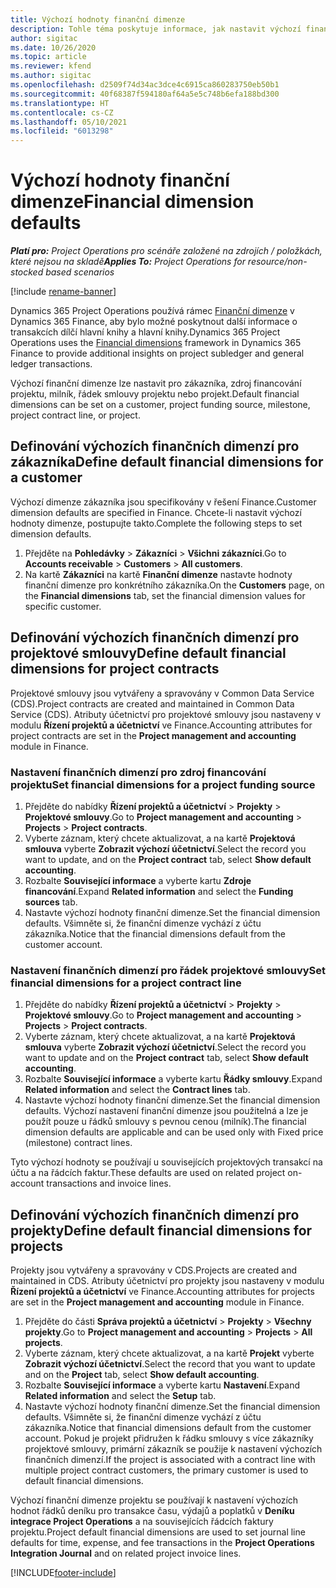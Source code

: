 ```yaml
---
title: Výchozí hodnoty finanční dimenze
description: Tohle téma poskytuje informace, jak nastavit výchozí finanční dimenze.
author: sigitac
ms.date: 10/26/2020
ms.topic: article
ms.reviewer: kfend
ms.author: sigitac
ms.openlocfilehash: d2509f74d34ac3dce4c6915ca860283750eb50b1
ms.sourcegitcommit: 40f68387f594180af64a5e5c748b6efa188bd300
ms.translationtype: HT
ms.contentlocale: cs-CZ
ms.lasthandoff: 05/10/2021
ms.locfileid: "6013298"
---
```

# <a name="financial-dimension-defaults"></a><span data-ttu-id="8d0bf-103">Výchozí hodnoty finanční dimenze</span><span class="sxs-lookup"><span data-stu-id="8d0bf-103">Financial dimension defaults</span></span>

<span data-ttu-id="8d0bf-104">_**Platí pro:** Project Operations pro scénáře založené na zdrojích / položkách, které nejsou na skladě_</span><span class="sxs-lookup"><span data-stu-id="8d0bf-104">_**Applies To:** Project Operations for resource/non-stocked based scenarios_</span></span>

[!include [rename-banner](~/includes/cc-data-platform-banner.md)]

<span data-ttu-id="8d0bf-105">Dynamics 365 Project Operations používá rámec [Finanční dimenze](/dynamics365/finance/general-ledger/financial-dimensions) v Dynamics 365 Finance, aby bylo možné poskytnout další informace o transakcích dílčí hlavní knihy a hlavní knihy.</span><span class="sxs-lookup"><span data-stu-id="8d0bf-105">Dynamics 365 Project Operations uses the [Financial dimensions](/dynamics365/finance/general-ledger/financial-dimensions) framework in Dynamics 365 Finance to provide additional insights on project subledger and general ledger transactions.</span></span>

<span data-ttu-id="8d0bf-106">Výchozí finanční dimenze lze nastavit pro zákazníka, zdroj financování projektu, milník, řádek smlouvy projektu nebo projekt.</span><span class="sxs-lookup"><span data-stu-id="8d0bf-106">Default financial dimensions can be set on a customer, project funding source, milestone, project contract line, or project.</span></span>

## <a name="define-default-financial-dimensions-for-a-customer"></a><span data-ttu-id="8d0bf-107">Definování výchozích finančních dimenzí pro zákazníka</span><span class="sxs-lookup"><span data-stu-id="8d0bf-107">Define default financial dimensions for a customer</span></span>

<span data-ttu-id="8d0bf-108">Výchozí dimenze zákazníka jsou specifikovány v řešení Finance.</span><span class="sxs-lookup"><span data-stu-id="8d0bf-108">Customer dimension defaults are specified in Finance.</span></span> <span data-ttu-id="8d0bf-109">Chcete-li nastavit výchozí hodnoty dimenze, postupujte takto.</span><span class="sxs-lookup"><span data-stu-id="8d0bf-109">Complete the following steps to set dimension defaults.</span></span>

1. <span data-ttu-id="8d0bf-110">Přejděte na **Pohledávky** > **Zákazníci** > **Všichni zákazníci**.</span><span class="sxs-lookup"><span data-stu-id="8d0bf-110">Go to **Accounts receivable** > **Customers** > **All customers**.</span></span>
2. <span data-ttu-id="8d0bf-111">Na kartě **Zákazníci** na kartě **Finanční dimenze** nastavte hodnoty finanční dimenze pro konkrétního zákazníka.</span><span class="sxs-lookup"><span data-stu-id="8d0bf-111">On the **Customers** page, on the **Financial dimensions** tab, set the financial dimension values for specific customer.</span></span>

## <a name="define-default-financial-dimensions-for-project-contracts"></a><span data-ttu-id="8d0bf-112">Definování výchozích finančních dimenzí pro projektové smlouvy</span><span class="sxs-lookup"><span data-stu-id="8d0bf-112">Define default financial dimensions for project contracts</span></span>

<span data-ttu-id="8d0bf-113">Projektové smlouvy jsou vytvářeny a spravovány v Common Data Service (CDS).</span><span class="sxs-lookup"><span data-stu-id="8d0bf-113">Project contracts are created and maintained in Common Data Service (CDS).</span></span> <span data-ttu-id="8d0bf-114">Atributy účetnictví pro projektové smlouvy jsou nastaveny v modulu **Řízení projektů a účetnictví** ve Finance.</span><span class="sxs-lookup"><span data-stu-id="8d0bf-114">Accounting attributes for project contracts are set in the **Project management and accounting** module in Finance.</span></span>

### <a name="set-financial-dimensions-for-a-project-funding-source"></a><span data-ttu-id="8d0bf-115">Nastavení finančních dimenzí pro zdroj financování projektu</span><span class="sxs-lookup"><span data-stu-id="8d0bf-115">Set financial dimensions for a project funding source</span></span>

1. <span data-ttu-id="8d0bf-116">Přejděte do nabídky **Řízení projektů a účetnictví** > **Projekty** > **Projektové smlouvy**.</span><span class="sxs-lookup"><span data-stu-id="8d0bf-116">Go to **Project management and accounting** > **Projects** > **Project contracts**.</span></span>
2. <span data-ttu-id="8d0bf-117">Vyberte záznam, který chcete aktualizovat, a na kartě **Projektová smlouva** vyberte **Zobrazit výchozí účetnictví**.</span><span class="sxs-lookup"><span data-stu-id="8d0bf-117">Select the record you want to update, and on the **Project contract** tab, select **Show default accounting**.</span></span>
3. <span data-ttu-id="8d0bf-118">Rozbalte **Související informace** a vyberte kartu **Zdroje financování**.</span><span class="sxs-lookup"><span data-stu-id="8d0bf-118">Expand **Related information** and select the **Funding sources** tab.</span></span>
4. <span data-ttu-id="8d0bf-119">Nastavte výchozí hodnoty finanční dimenze.</span><span class="sxs-lookup"><span data-stu-id="8d0bf-119">Set the financial dimension defaults.</span></span> <span data-ttu-id="8d0bf-120">Všimněte si, že finanční dimenze vychází z účtu zákazníka.</span><span class="sxs-lookup"><span data-stu-id="8d0bf-120">Notice that the financial dimensions default from the customer account.</span></span>

### <a name="set-financial-dimensions-for-a-project-contract-line"></a><span data-ttu-id="8d0bf-121">Nastavení finančních dimenzí pro řádek projektové smlouvy</span><span class="sxs-lookup"><span data-stu-id="8d0bf-121">Set financial dimensions for a project contract line</span></span>

1. <span data-ttu-id="8d0bf-122">Přejděte do nabídky **Řízení projektů a účetnictví** > **Projekty** > **Projektové smlouvy**.</span><span class="sxs-lookup"><span data-stu-id="8d0bf-122">Go to **Project management and accounting** > **Projects** > **Project contracts**.</span></span>
2. <span data-ttu-id="8d0bf-123">Vyberte záznam, který chcete aktualizovat, a na kartě **Projektová smlouva** vyberte **Zobrazit výchozí účetnictví**.</span><span class="sxs-lookup"><span data-stu-id="8d0bf-123">Select the record you want to update and on the **Project contract** tab, select **Show default accounting**.</span></span>
3. <span data-ttu-id="8d0bf-124">Rozbalte **Související informace** a vyberte kartu **Řádky smlouvy**.</span><span class="sxs-lookup"><span data-stu-id="8d0bf-124">Expand **Related information** and select the **Contract lines** tab.</span></span>
4. <span data-ttu-id="8d0bf-125">Nastavte výchozí hodnoty finanční dimenze.</span><span class="sxs-lookup"><span data-stu-id="8d0bf-125">Set the financial dimension defaults.</span></span> <span data-ttu-id="8d0bf-126">Výchozí nastavení finanční dimenze jsou použitelná a lze je použít pouze u řádků smlouvy s pevnou cenou (milník).</span><span class="sxs-lookup"><span data-stu-id="8d0bf-126">The financial dimension defaults are applicable and can be used only with Fixed price (milestone) contract lines.</span></span>

<span data-ttu-id="8d0bf-127">Tyto výchozí hodnoty se používají u souvisejících projektových transakcí na účtu a na řádcích faktur.</span><span class="sxs-lookup"><span data-stu-id="8d0bf-127">These defaults are used on related project on-account transactions and invoice lines.</span></span>

## <a name="define-default-financial-dimensions-for-projects"></a><span data-ttu-id="8d0bf-128">Definování výchozích finančních dimenzí pro projekty</span><span class="sxs-lookup"><span data-stu-id="8d0bf-128">Define default financial dimensions for projects</span></span>

<span data-ttu-id="8d0bf-129">Projekty jsou vytvářeny a spravovány v CDS.</span><span class="sxs-lookup"><span data-stu-id="8d0bf-129">Projects are created and maintained in CDS.</span></span> <span data-ttu-id="8d0bf-130">Atributy účetnictví pro projekty jsou nastaveny v modulu **Řízení projektů a účetnictví** ve Finance.</span><span class="sxs-lookup"><span data-stu-id="8d0bf-130">Accounting attributes for projects are set in the **Project management and accounting** module in Finance.</span></span>

1. <span data-ttu-id="8d0bf-131">Přejděte do části **Správa projektů a účetnictví** > **Projekty** > **Všechny projekty**.</span><span class="sxs-lookup"><span data-stu-id="8d0bf-131">Go to **Project management and accounting** > **Projects** > **All projects**.</span></span>
2. <span data-ttu-id="8d0bf-132">Vyberte záznam, který chcete aktualizovat, a na kartě **Projekt** vyberte **Zobrazit výchozí účetnictví**.</span><span class="sxs-lookup"><span data-stu-id="8d0bf-132">Select the record that you want to update and on the **Project** tab, select **Show default accounting**.</span></span>
3. <span data-ttu-id="8d0bf-133">Rozbalte **Související informace** a vyberte kartu **Nastavení**.</span><span class="sxs-lookup"><span data-stu-id="8d0bf-133">Expand **Related information** and select the **Setup** tab.</span></span>
4. <span data-ttu-id="8d0bf-134">Nastavte výchozí hodnoty finanční dimenze.</span><span class="sxs-lookup"><span data-stu-id="8d0bf-134">Set the financial dimension defaults.</span></span> <span data-ttu-id="8d0bf-135">Všimněte si, že finanční dimenze vychází z účtu zákazníka.</span><span class="sxs-lookup"><span data-stu-id="8d0bf-135">Notice that financial dimensions default from the customer account.</span></span> <span data-ttu-id="8d0bf-136">Pokud je projekt přidružen k řádku smlouvy s více zákazníky projektové smlouvy, primární zákazník se použije k nastavení výchozích finančních dimenzí.</span><span class="sxs-lookup"><span data-stu-id="8d0bf-136">If the project is associated with a contract line with multiple project contract customers, the primary customer is used to default financial dimensions.</span></span>

<span data-ttu-id="8d0bf-137">Výchozí finanční dimenze projektu se používají k nastavení výchozích hodnot řádků deníku pro transakce času, výdajů a poplatků v **Deníku integrace Project Operations** a na souvisejících řádcích faktury projektu.</span><span class="sxs-lookup"><span data-stu-id="8d0bf-137">Project default financial dimensions are used to set journal line defaults for time, expense, and fee transactions in the **Project Operations Integration Journal** and on related project invoice lines.</span></span>


[!INCLUDE[footer-include](../includes/footer-banner.md)]